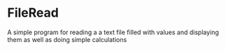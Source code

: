 # FileRead
A simple program for reading a a text file filled with values and displaying them as well as doing simple calculations
